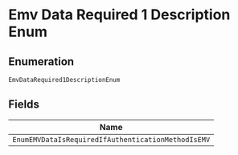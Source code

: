 
# Emv Data Required 1 Description Enum

## Enumeration

`EmvDataRequired1DescriptionEnum`

## Fields

| Name |
|  --- |
| `EnumEMVDataIsRequiredIfAuthenticationMethodIsEMV` |

